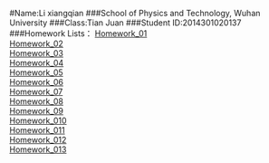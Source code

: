 #Name:Li xiangqian
###School of Physics and Technology, Wuhan University
###Class:Tian Juan
###Student ID:2014301020137
###Homework Lists：
[Homework_01](https://github.com/kolir/compuational_physics_N2014301020137/blob/master/Exercise_01.md "悬停显示")<br>
[Homework_02]()<br>
[Homework_03]()<br>
[Homework_04]()<br>
[Homework_05]()<br>
[Homework_06]()<br>
[Homework_07]()<br>
[Homework_08]()<br>
[Homework_09]()<br>
[Homework_010]()<br>
[Homework_011]()<br>
[Homework_012]()<br>
[Homework_013]()<br>
